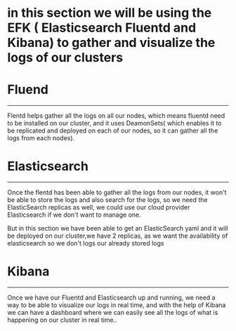 # in this section we will be using the EFK ( Elasticsearch Fluentd and Kibana) to gather and visualize the logs of our clusters


# Fluend 
----------
Flentd helps gather all the logs on all our nodes, which means fluentd need to be installed on our cluster, and it uses DeamonSets( which enables it to be replicated and deployed on each of our nodes, so it can gather all the logs from each nodes).


# Elasticsearch
-------------
Once the flentd has been able to gather all the logs from our nodes, it won't be able to store the logs and also search for the logs, so we need the ElasticSearch replicas as well, we could use our cloud provider Elasticsearch if we don't want to manage one.

But in this section we have been able to get an ElasticSearch yaml and it will be deployed on our cluster,we have 2 replicas, as we want the availability of elasticsearch so we don't logs our already stored logs


# Kibana
-----------
Once we have our Fluentd and Elasticsearch up and running, we need a way to be able to visualize our logs in real time, and with the help of Kibana we can have a dashboard where we can easily see all the logs of what is happening on our cluster in real time..